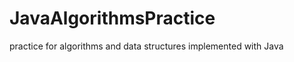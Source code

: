 JavaAlgorithmsPractice
======================

practice for algorithms and data structures implemented with Java

